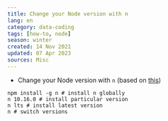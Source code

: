 ```yaml
---
title: Change your Node version with n
lang: en 
category: data-coding
tags: [how-to, node]
season: winter
created: 14 Nov 2021
updated: 07 Apr 2023
sources: Misc
---
```


- Change your Node version with `n` (based on [this](https://aurooba.com/switch-node-js-version))

```shell
npm install -g n # install n globally
n 10.16.0 # install particular version
n lts # install latest version
n # switch versions
```